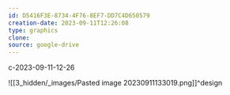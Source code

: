 ```yaml
---
id: D5416F3E-8734-4F76-8EF7-DD7C4D650579
creation-date: 2023-09-11T12:26:08 
type: graphics
clone: 
source: google-drive
---
```

c-2023-09-11-12-26

![[3_hidden/_images/Pasted image 20230911133019.png]]^design